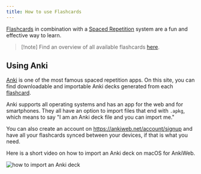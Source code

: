 ```yaml
---
title: How to use Flashcards
---
```


[Flashcards](https://en.wikipedia.org/wiki/Flashcard) in combination with a [Spaced Repetition](https://gwern.net/spaced-repetition) system are a fun and effective way to learn.

> [!note] Find an overview of all available flashcards [here](/tags/flashcard).

## Using Anki

[Anki](https://apps.ankiweb.net/) is one of the most famous spaced repetition apps.
On this site, you can find downloadable and importable Anki decks generated from each [flashcard](/tags/flashcard).

Anki supports all operating systems and has an app for the web and for smartphones. They all have an option to import files that end with `.apkg`, which means to say "I am an Anki deck file and you can import me."

You can also create an account on https://ankiweb.net/account/signup and have all your flashcards synced between your devices, if that is what you need.

Here is a short video on how to import an Anki deck on macOS for AnkiWeb.

![how to import an Anki deck](https://www.youtube.com/watch?v=-r0imSv2efA)
